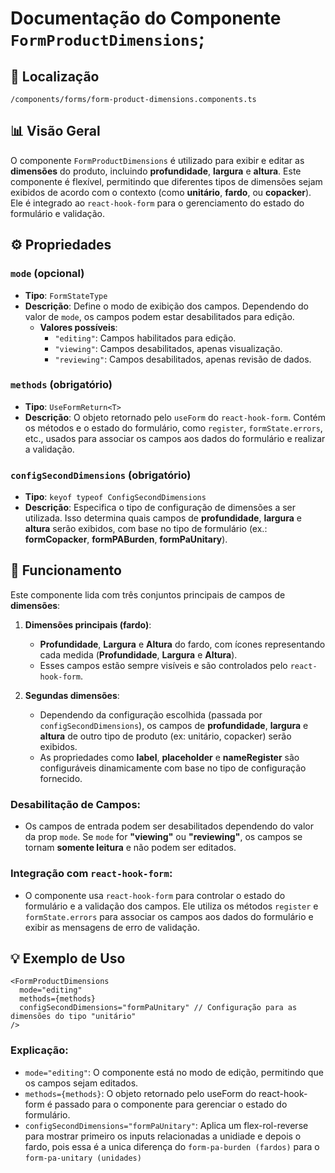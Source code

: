 # Documentação do Componente `FormProductDimensions`;

## 📁 Localização

`/components/forms/form-product-dimensions.components.ts`

## 📊 Visão Geral

O componente `FormProductDimensions` é utilizado para exibir e editar as **dimensões** do produto, incluindo **profundidade**, **largura** e **altura**. Este componente é flexível, permitindo que diferentes tipos de dimensões sejam exibidos de acordo com o contexto (como **unitário**, **fardo**, ou **copacker**). Ele é integrado ao `react-hook-form` para o gerenciamento do estado do formulário e validação.

## ⚙️ Propriedades

### `mode` (opcional)
- **Tipo**: `FormStateType`
- **Descrição**: Define o modo de exibição dos campos. Dependendo do valor de `mode`, os campos podem estar desabilitados para edição.
  - **Valores possíveis**:
    - `"editing"`: Campos habilitados para edição.
    - `"viewing"`: Campos desabilitados, apenas visualização.
    - `"reviewing"`: Campos desabilitados, apenas revisão de dados.

### `methods` (obrigatório)
- **Tipo**: `UseFormReturn<T>`
- **Descrição**: O objeto retornado pelo `useForm` do `react-hook-form`. Contém os métodos e o estado do formulário, como `register`, `formState.errors`, etc., usados para associar os campos aos dados do formulário e realizar a validação.

### `configSecondDimensions` (obrigatório)
- **Tipo**: `keyof typeof ConfigSecondDimensions`
- **Descrição**: Especifica o tipo de configuração de dimensões a ser utilizada. Isso determina quais campos de **profundidade**, **largura** e **altura** serão exibidos, com base no tipo de formulário (ex.: **formCopacker**, **formPABurden**, **formPaUnitary**).

## 🎨 Funcionamento

Este componente lida com três conjuntos principais de campos de **dimensões**:

1. **Dimensões principais (fardo)**:
   - **Profundidade**, **Largura** e **Altura** do fardo, com ícones representando cada medida (**Profundidade**, **Largura** e **Altura**).
   - Esses campos estão sempre visíveis e são controlados pelo `react-hook-form`.

2. **Segundas dimensões**:
   - Dependendo da configuração escolhida (passada por `configSecondDimensions`), os campos de **profundidade**, **largura** e **altura** de outro tipo de produto (ex: unitário, copacker) serão exibidos.
   - As propriedades como **label**, **placeholder** e **nameRegister** são configuráveis dinamicamente com base no tipo de configuração fornecido.

### Desabilitação de Campos:
- Os campos de entrada podem ser desabilitados dependendo do valor da prop `mode`. Se `mode` for **"viewing"** ou **"reviewing"**, os campos se tornam **somente leitura** e não podem ser editados.

### Integração com `react-hook-form`:
- O componente usa `react-hook-form` para controlar o estado do formulário e a validação dos campos. Ele utiliza os métodos `register` e `formState.errors` para associar os campos aos dados do formulário e exibir as mensagens de erro de validação.

## 💡 Exemplo de Uso

```tsx
<FormProductDimensions
  mode="editing"
  methods={methods}
  configSecondDimensions="formPaUnitary" // Configuração para as dimensões do tipo "unitário"
/>
```

### Explicação:
- `mode="editing"`: O componente está no modo de edição, permitindo que os campos sejam editados.
- `methods={methods}`: O objeto retornado pelo useForm do react-hook-form é passado para o componente para gerenciar o estado do formulário.
- `configSecondDimensions="formPaUnitary"`: Aplica um flex-rol-reverse para mostrar primeiro os inputs relacionadas a unidiade e depois o fardo, pois essa é a unica diferença do `form-pa-burden (fardos)` para o `form-pa-unitary (unidades)`